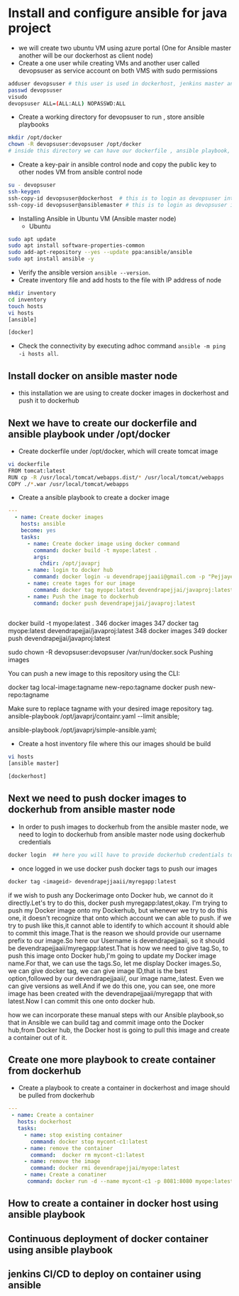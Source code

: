 # Install and configure ansible for java project

- we will create two ubuntu VM using azure portal (One for Ansible master another will be our dockerhost as client node)
- Create a one user while creating VMs and another user called devopsuser as service account on both VMS with sudo permissions

```bash
adduser devopsuser # this user is used in dockerhost, jenkins master and ansible master node
passwd devopsuser
visudo 
devopsuser ALL=(ALL:ALL) NOPASSWD:ALL
```

- Create a working directory for devopsuser to run , store ansible playbooks

```bash
mkdir /opt/docker
chown -R devopsuser:devopsuser /opt/docker
# inside this directory we can have our dockerfile , ansible playbook, host inventory file 
```

- Create a key-pair in ansible control node and copy the public key to other nodes VM from ansible control node

```bash
su - devopsuser
ssh-keygen
ssh-copy-id devopsuser@dockerhost  # this is to login as devopsuser into dockerhost without password
ssh-copy-id devopsuser@ansiblemaster # this is to login as devopsuser into ansible master node without password
```

- Installing Ansible in Ubuntu VM (Ansible master node)
  - Ubuntu

```bash
sudo apt update
sudo apt install software-properties-common
sudo add-apt-repository --yes --update ppa:ansible/ansible
sudo apt install ansible -y
```

- Verify the ansible version ``` ansible --version ```.
- Create inventory file and add hosts to the file with IP address of node

```bash
mkdir inventory 
cd inventory 
touch hosts
vi hosts 
[ansible]

[docker]

```

- Check the connectivity by executing adhoc command ```ansible -m ping -i hosts all```.

## Install docker on ansible master node

- this installation we are using to create docker images in dockerhost and push it to dockerhub

## Next we have to create our dockerfile and ansible playbook under /opt/docker

- Create dockerfile under /opt/docker, which will create tomcat image

```bash
vi dockerfile
FROM tomcat:latest
RUN cp -R /usr/local/tomcat/webapps.dist/* /usr/local/tomcat/webapps
COPY ./*.war /usr/local/tomcat/webapps
```

- Create a ansible playbook to create a docker image

```yaml
---
  - name: Create docker images
    hosts: ansible
    become: yes
    tasks:
      - name: Create docker image using docker command
        command: docker build -t myope:latest .
        args:
          chdir: /opt/javaprj
      - name: login to docker hub
        command: docker login -u devendrapejjaaii@gmail.com -p "Pejjaye@832309"
      - name: create tages for our image
        command: docker tag myope:latest devendrapejjai/javaproj:latest
      - name: Push the image to dockerhub
        command: docker push devendrapejjai/javaproj:latest
      
```

docker build -t myope:latest .
  346  docker images
  347  docker tag myope:latest devendrapejjai/javaproj:latest
  348  docker images
  349  docker push devendrapejjai/javaproj:latest

sudo chown -R devopsuser:devopsuser /var/run/docker.sock
Pushing images

You can push a new image to this repository using the CLI:

docker tag local-image:tagname new-repo:tagname
docker push new-repo:tagname

Make sure to replace tagname with your desired image repository tag.
ansible-playbook /opt/javaprj/containr.yaml --limit ansible;

ansible-playbook  /opt/javaprj/simple-ansible.yaml;


- Create a host inventory file where this our images should be build

```bash
vi hosts
[ansible master]

[dockerhost]
```

## Next we need to push docker images to dockerhub from ansible master node

- In order to push images to dockerhub from the ansible master node, we need to login to dockerhub from ansible master node using dockerhub credentials

```bash
docker login  ## here you will have to provide dockerhub credentials to login
```

- once logged in we use docker push docker tags to push our images

```bash
docker tag <imageid> devendrapejjaaii/myregapp:latest

```

 if we wish to push any Dockerimage onto Docker hub, we cannot do it directly.Let's try to do this, docker push myregapp:latest,okay. I'm trying to push my Docker image onto my Dockerhub, but whenever we try to do this one, it doesn't recognize that onto which account we can able to push. if we try to push like this,it cannot able to identify to which account it should able to commit this image.That is the reason we should provide our username prefix to our image.So here our Username is devendrapejjaaii, so it should be devendrapejjaaii/myregapp:latest.That is how we need to give tag.So, to push this image onto Docker hub,I'm going to update my Docker image name.For that, we can use the tags.So, let me display Docker images.So, we can give docker tag, we can give image ID,that is the best option,followed by our devendrapejjaaii/, our image name,:latest. Even we can give versions as well.And if we do this one, you can see, one more image has been created with the devendrapejjaaii/myregapp that with latest.Now I can commit this one onto docker hub.

 how we can incorporate these manual steps with our Ansible playbook,so that in Ansible we can build tag and commit image onto the Docker hub,from Docker hub, the Docker host is going to pull this image and create a container out of it.

## Create one more playbook to create container from dockerhub

- Create a playbook to create a container in dockerhost  and image should be pulled from dockerhub

```yaml
---
 - name: Create a container 
   hosts: dockerhost
   tasks:
     - name: stop existing container 
       command: docker stop mycont-c1:latest
     - name: remove the container
       command:  docker rm mycont-c1:latest
     - name: remove the image
       command: docker rmi devendrapejjai/myope:latest
     - name: Create a conatiner
      command: docker run -d --name mycont-c1 -p 8081:8080 myope:latest

```

## How to create a container in docker host using ansible playbook

## Continuous deployment of docker container using ansible playbook

## jenkins CI/CD to deploy on container using ansible
